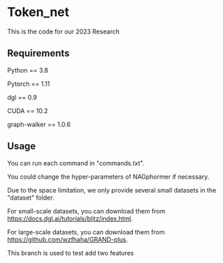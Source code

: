 # Token_net
This is the code for our 2023 Research

## Requirements
Python == 3.8

Pytorch == 1.11

dgl == 0.9

CUDA == 10.2

graph-walker == 1.0.6

## Usage

You can run each command in "commands.txt".

You could change the hyper-parameters of NAGphormer if necessary.

Due to the space limitation, we only provide several small datasets in the "dataset" folder.

For small-scale datasets, you can download them from https://docs.dgl.ai/tutorials/blitz/index.html.

For large-scale datasets, you can download them from https://github.com/wzfhaha/GRAND-plus.


This branch is used to test add two features